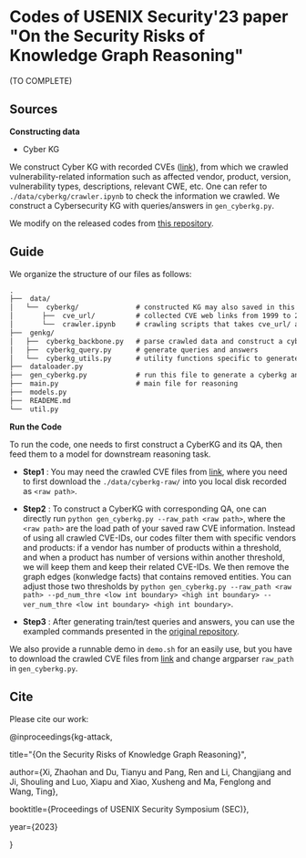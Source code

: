 # Codes of USENIX Security'23 paper "On the Security Risks of Knowledge Graph Reasoning"

(TO COMPLETE)

## Sources

**Constructing data**

- Cyber KG

We construct Cyber KG with recorded CVEs ([link](https://www.cvedetails.com/browse-by-date.php)), from which we crawled vulnerability-related information such as affected vendor, product, version, vulnerability types, descriptions, relevant CWE, etc. One can refer to `./data/cyberkg/crawler.ipynb` to check the information we crawled. We construct a Cybersecurity KG with queries/answers in `gen_cyberkg.py`.

We modify on the released codes from [this repository](https://github.com/snap-stanford/KGReasoning).

## Guide

We organize the structure of our files as follows:
```latex
.
├──  data/
│   └──  cyberkg/              # constructed KG may also saved in this dir by default
│       ├──  cve_url/          # collected CVE web links from 1999 to 2019
│       └──  crawler.ipynb     # crawling scripts that takes cve_url/ as inputs
├──  genkg/
│   ├──  cyberkg_backbone.py   # parse crawled data and construct a cyberkg
│   ├──  cyberkg_query.py      # generate queries and answers
│   └──  cyberkg_utils.py      # utility functions specific to generate cyberkg and QA
├──  dataloader.py              
├──  gen_cyberkg.py            # run this file to generate a cyberkg and QA, see details below
├──  main.py                   # main file for reasoning
├──  models.py                  
├──  READEME.md
└──  util.py                    

```

**Run the Code**

To run the code, one needs to first construct a CyberKG and its QA, then feed them to a model for downstream reasoning task.

- **Step1** : You may need the crawled CVE files from [link](https://github.com/HarrialX/knowledge-base), where you need to first download the `./data/cyberkg-raw/` into you local disk recorded as `<raw path>`.

- **Step2** : To construct a CyberKG with corresponding QA, one can directly run `python gen_cyberkg.py --raw_path <raw path>`, where the `<raw path>` are the load path of your saved raw CVE information. Instead of using all crawled CVE-IDs, our codes filter them with specific vendors and products: if a vendor has number of products within a threshold, and when a product has number of versions within another threshold, we will keep them and keep their related CVE-IDs. We then remove the graph edges (konwledge facts) that contains removed entities. You can adjust those two thresholds by `python gen_cyberkg.py --raw_path <raw path> --pd_num_thre <low int boundary> <high int boundary> --ver_num_thre <low int boundary> <high int boundary>`.

- **Step3** : After generating train/test queries and answers, you can use the exampled commands presented in the [original repository](https://github.com/snap-stanford/KGReasoning).

We also provide a runnable demo in `demo.sh` for an easily use, but you have to download the crawled CVE files from [link](https://github.com/HarrialX/knowledge-base) and change argparser `raw_path` in `gen_cyberkg.py`.


## Cite
Please cite our work:

@inproceedings{kg-attack,

  title="{On the Security Risks of Knowledge Graph Reasoning}",

  author={Xi, Zhaohan and Du, Tianyu and Pang, Ren and Li, Changjiang and Ji, Shouling and Luo, Xiapu and Xiao, Xusheng and Ma, Fenglong and Wang, Ting},

  booktitle={Proceedings of USENIX Security Symposium (SEC)},

  year={2023}
  
}


